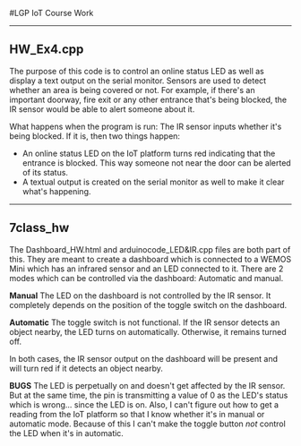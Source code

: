 #LGP IoT Course Work

---
##  HW_Ex4.cpp
The purpose of this code is to control an online status LED as well as display a text output on the serial monitor. Sensors are used to detect whether an area is being covered or not. For example, if there's an important doorway, fire exit or any other entrance that's being blocked, the IR sensor would be able to alert someone about it.

What happens when the program is run:
The IR sensor inputs whether it's being blocked. If it is, then two things happen:
- An online status LED on the IoT platform turns red indicating that the entrance is blocked. This way someone not near the door can be alerted of its status.
- A textual output is created on the serial monitor as well to make it clear what's happening.

---
## 7class_hw
The Dashboard_HW.html and arduinocode_LED&IR.cpp files are both part of this. They are meant to create a dashboard which is connected to a WEMOS Mini which has an infrared sensor and an LED connected to it. There are 2 modes which can be controlled via the dashboard: Automatic and manual.

**Manual**
The LED on the dashboard is not controlled by the IR sensor. It completely depends on the position of the toggle switch on the dashboard.

**Automatic**
The toggle switch is not functional. If the IR sensor detects an object nearby, the LED turns on automatically. Otherwise, it remains turned off.

In both cases, the IR sensor output on the dashboard will be present and will turn red if it detects an object nearby.

**BUGS**
The LED is perpetually on and doesn't get affected by the IR sensor. But at the same time, the pin is transmitting a value of 0 as the LED's status which is wrong... since the LED is on.
Also, I can't figure out how to get a reading from the IoT platform so that I know whether it's in manual or automatic mode. Because of this I can't make the toggle button _not_ control the LED when it's in automatic.
